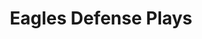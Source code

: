 ---
layout: playbook
title: Eagles Defense Plays
team: eagles
unit: defense
permalink: /eagles/defense/
---